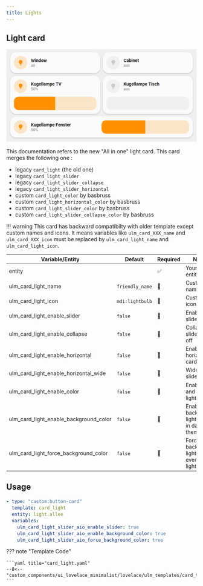 ```yaml
---
title: Lights
---
```

<!-- markdownlint-disable MD046 -->

## Light card

![Image title](../../assets/img/card_light_combi.png)

This documentation refers to the new "All in one" light card.
This card merges the following one :

- legacy `card_light` (the old one)
- legacy `card_light_slider`
- legacy `card_light_slider_collapse`
- legacy `card_light_slider_horizontal`
- custom `card_light_color` by basbruss
- custom `card_light_horizontal_color` by basbruss
- custom `card_light_slider_color` by basbruss
- custom `card_light_slider_collapse_color` by basbruss

!!! warning
    This card has backward compatibilty with older template except custom names and icons. It means variables like `ulm_card_XXX_name` and `ulm_card_XXX_icon` must be replaced by `ulm_card_light_name` and `ulm_card_light_icon`.

|Variable/Entity|Default|Required|Notes|Requirement|
|--------|-------|--------|-----|-----------|
|entity| | :white_check_mark: | Your HA entity | |
|ulm_card_light_name| `friendly_name` | :red_circle: | Customize name | |
|ulm_card_light_icon| `mdi:lightbulb` | :red_circle: | Customize icon | |
|ulm_card_light_enable_slider| `false` | :red_circle: | Enable slider | |
|ulm_card_light_enable_collapse| `false` | :red_circle: | Collapse slider when off | Need `ulm_card_light_enable_slider: true` |
|ulm_card_light_enable_horizontal| `false` | :red_circle: | Enable horizontal card | |
|ulm_card_light_enable_horizontal_wide| `false` | :red_circle: | Wider slider | Need `ulm_card_light_enable_horizontal: true` |
|ulm_card_light_enable_color| `false` | :red_circle: | Enable icon and label light color | |
|ulm_card_light_enable_background_color| `false` | :red_circle: | Enable background light color in dark theme| |
|ulm_card_light_force_background_color| `false` | :red_circle: | Force background light color even in light theme | Need `ulm_card_light_enable_background_color: true` |

## Usage

```yaml
- type: "custom:button-card"
  template: card_light
  entity: light.allee
  variables:
    ulm_card_light_slider_aio_enable_slider: true
    ulm_card_light_slider_aio_enable_background_color: true
    ulm_card_light_slider_aio_force_background_color: true
```

??? note "Template Code"

    ```yaml title="card_light.yaml"
    --8<-- "custom_components/ui_lovelace_minimalist/lovelace/ulm_templates/card_templates/cards/card_light.yaml"
    ```
